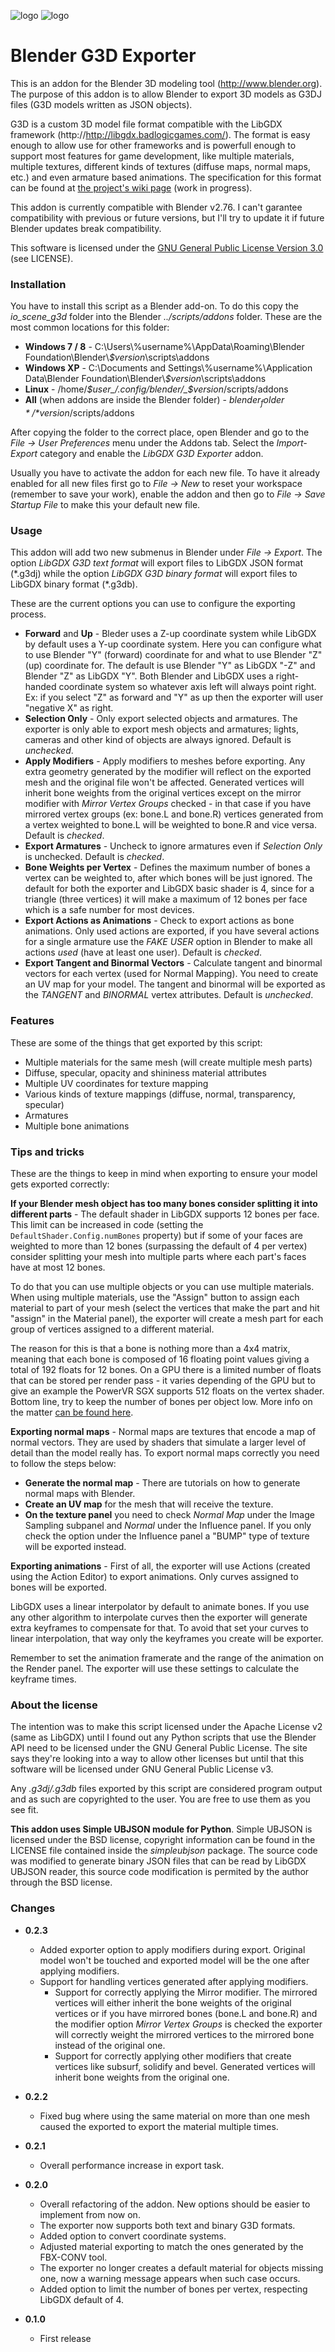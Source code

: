 ![logo](http://libgdx.badlogicgames.com/img/logo.png)
![logo](http://download.blender.org/institute/logos/blender-plain.png)

Blender G3D Exporter
====================

This is an addon for the Blender 3D modeling tool (http://www.blender.org). The purpose of this addon is to allow Blender to export 3D models as G3DJ files (G3D models written as JSON objects).

G3D is a custom 3D model file format compatible with the LibGDX framework (http://http://libgdx.badlogicgames.com/). The format is easy enough to allow use for other frameworks and is powerfull enough to support most features for game development, like multiple materials, multiple textures, different kinds of textures (diffuse maps, normal maps, etc.) and even armature based animations. The specification for this format can be found at [the project's wiki page](https://github.com/libgdx/fbx-conv/wiki) (work in progress).

This addon is currently compatible with Blender v2.76. I can't garantee compatibility with previous or future versions, but I'll try to update it if future Blender updates break compatibility.

This software is licensed under the [GNU General Public License Version 3.0](http://www.gnu.org/licenses/gpl-3.0.txt) (see LICENSE).

### Installation

You have to install this script as a Blender add-on. To do this copy the *io_scene_g3d* folder into the Blender *../scripts/addons* folder. These are the most common locations for this folder:

* **Windows 7 / 8** - C:\\Users\\%username%\\AppData\\Roaming\\Blender Foundation\\Blender\\_$version_\\scripts\\addons 
* **Windows XP** - C:\\Documents and Settings\\%username%\\Application Data\\Blender Foundation\\Blender\\_$version_\\scripts\\addons 
* **Linux** - /home/_$user_/.config/blender/_$version_/scripts/addons
* **All** (when addons are inside the Blender folder) - *$blender_folder*/*$version*/scripts/addons

After copying the folder to the correct place, open Blender and go to the *File -> User Preferences* menu under the Addons tab. Select the *Import-Export* category and enable the *LibGDX G3D Exporter* addon.

Usually you have to activate the addon for each new file. To have it already enabled for all new files first go to *File -> New* to reset your workspace (remember to save your work), enable the addon and then go to *File -> Save Startup File* to make this your default new file.

### Usage

This addon will add two new submenus in Blender under *File -> Export*. The option *LibGDX G3D text format* will export files to LibGDX JSON format (\*.g3dj) while the option *LibGDX G3D binary format* will export files to LibGDX binary format (\*.g3db).

These are the current options you can use to configure the exporting process.

* **Forward** and **Up** - Bleder uses a Z-up coordinate system while LibGDX by default uses a Y-up coordinate system. Here you can configure what to use Blender "Y" (forward) coordinate for and what to use Blender "Z" (up) coordinate for. The default is use Blender "Y" as LibGDX "-Z" and Blender "Z" as LibGDX "Y". Both Blender and LibGDX uses a right-handed coordinate system so whatever axis left will always point right. Ex: if you select "Z" as forward and "Y" as up then the exporter will user "negative X" as right.
* **Selection Only** - Only export selected objects and armatures. The exporter is only able to export mesh objects and armatures; lights, cameras and other kind of objects are always ignored. Default is *unchecked*.
* **Apply Modifiers** - Apply modifiers to meshes before exporting. Any extra geometry generated by the modifier will reflect on the exported mesh and the original file won't be affected. Generated vertices will inherit bone weights from the original vertices except on the mirror modifier with *Mirror Vertex Groups* checked - in that case if you have mirrored vertex groups (ex: bone.L and bone.R) vertices generated from a vertex weighted to bone.L will be weighted to bone.R and vice versa. Default is *checked*.  
* **Export Armatures** - Uncheck to ignore armatures even if *Selection Only* is unchecked. Default is *checked*.
* **Bone Weights per Vertex** - Defines the maximum number of bones a vertex can be weighted to, after which bones will be just ignored. The default for both the exporter and LibGDX basic shader is 4, since for a triangle (three vertices) it will make a maximum of 12 bones per face which is a safe number for most devices.   
* **Export Actions as Animations** - Check to export actions as bone animations. Only used actions are exported, if you have several actions for a single armature use the *FAKE USER* option in Blender to make all actions *used* (have at least one user). Default is *checked*.
* **Export Tangent and Binormal Vectors** - Calculate tangent and binormal vectors for each vertex (used for Normal Mapping). You need to create an UV map for your model. The tangent and binormal will be exported as the *TANGENT* and *BINORMAL* vertex attributes. Default is *unchecked*.

### Features

These are some of the things that get exported by this script:

* Multiple materials for the same mesh (will create multiple mesh parts)
* Diffuse, specular, opacity and shininess material attributes
* Multiple UV coordinates for texture mapping
* Various kinds of texture mappings (diffuse, normal, transparency, specular)
* Armatures
* Multiple bone animations

### Tips and tricks

These are the things to keep in mind when exporting to ensure your model gets exported correctly:


**If your Blender mesh object has too many bones consider splitting it into different parts** - The default shader in LibGDX supports 12 bones per face. This limit can be increased in code (setting the `DefaultShader.Config.numBones` property) but if some of your faces are weighted to more than 12 bones (surpassing the default of 4 per vertex) consider splitting your mesh into multiple parts where each part's faces have at most 12 bones.

To do that you can use multiple objects or you can use multiple materials. When using multiple materials, use the "Assign" button to assign each material to part of your mesh (select the vertices that make the part and hit "assign" in the Material panel), the exporter will create a mesh part for each group of vertices assigned to a different material. 

The reason for this is that a bone is nothing more than a 4x4 matrix, meaning that each bone is composed of 16 floating point values giving a total of 192 floats for 12 bones. On a GPU there is a limited number of floats that can be stored per render pass - it varies depending of the GPU but to give an example the PowerVR SGX supports 512 floats on the vertex shader. Bottom line, try to keep the number of bones per object low. More info on the matter [can be found here](http://www.badlogicgames.com/forum/viewtopic.php?f=11&t=12910).

**Exporting normal maps** - Normal maps are textures that encode a map of normal vectors. They are used by shaders that simulate a larger level of detail than the model really has. To export normal maps correctly you need to follow the steps below:

* **Generate the normal map** - There are tutorials on how to generate normal maps with Blender.
* **Create an UV map** for the mesh that will receive the texture.
* **On the texture panel** you need to check *Normal Map* under the Image Sampling subpanel and *Normal* under the Influence panel. If you only check the option under the Influence panel a "BUMP" type of texture will be exported instead.

**Exporting animations** - First of all, the exporter will use Actions (created using the Action Editor) to export animations. Only curves assigned to bones will be exported.

LibGDX uses a linear interpolator by default to animate bones. If you use any other algorithm to interpolate curves then the exporter will generate extra keyframes to compensate for that. To avoid that set your curves to linear interpolation, that way only the keyframes you create will be exporter.

Remember to set the animation framerate and the range of the animation on the Render panel. The exporter will use these settings to calculate the keyframe times.

### About the license

The intention was to make this script licensed under the Apache License v2 (same as LibGDX) until I found out any Python scripts that use the Blender API need to be licensed under the GNU General Public License. The site says they're looking into a way to allow other licenses but until that this software will be licensed under GNU General Public License v3.

Any *.g3dj/.g3db* files exported by this script are considered program output and as such are copyrighted to the user. You are free to use them as you see fit.

**This addon uses Simple UBJSON module for Python**. Simple UBJSON is licensed under the BSD license, copyright information can be found in the LICENSE file contained inside the *simpleubjson* package. The source code was modified to generate binary JSON files that can be read by LibGDX UBJSON reader, this source code modification is permited by the author through the BSD license.

### Changes

* **0.2.3**
  - Added exporter option to apply modifiers during export. Original model won't be touched and exported model will be the one after applying modifiers.
  - Support for handling vertices generated after applying modifiers. 
    - Support for correctly applying the Mirror modifier. The mirrored vertices will either inherit the bone weights of the original vertices or if you have mirrored bones (bone.L and bone.R) and the modifier option *Mirror Vertex Groups* is checked the exporter will correctly weight the mirrored vertices to the mirrored bone instead of the original one.
    - Support for correctly applying other modifiers that create vertices like subsurf, solidify and bevel. Generated vertices will inherit bone weights from the original one.

* **0.2.2**
  - Fixed bug where using the same material on more than one mesh caused the exported to export the material multiple times.

* **0.2.1**
  - Overall performance increase in export task.

* **0.2.0**
  - Overall refactoring of the addon. New options should be easier to implement from now on.
  - The exporter now supports both text and binary G3D formats.
  - Added option to convert coordinate systems.
  - Adjusted material exporting to match the ones generated by the FBX-CONV tool.
  - The exporter no longer creates a default material for objects missing one, now a warning message appears when such case occurs.
  - Added option to limit the number of bones per vertex, respecting LibGDX default of 4.
  
* **0.1.0**
  - First release
